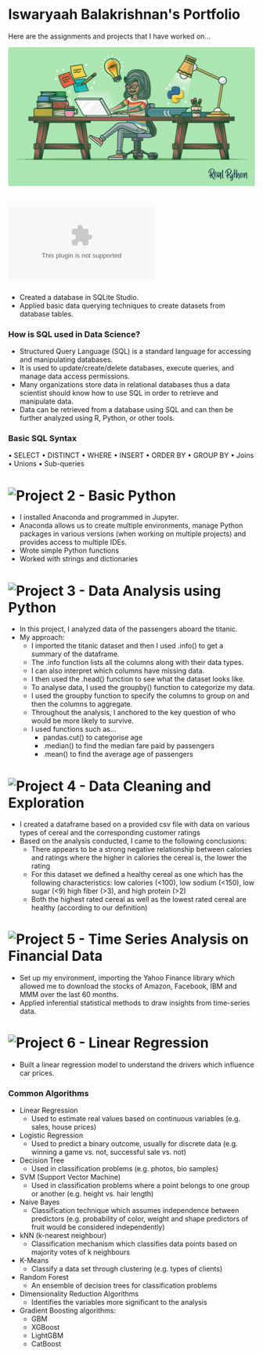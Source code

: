 # Iswaryaah Balakrishnan's Portfolio
Here are the assignments and projects that I have worked on... 

![portfolio-image](https://github.com/iswaryaah/portfolio/blob/main/images/Py%20Portfolio.png)

# ![Project 1 - SQL](../blob/main/project%20files/Assignment%201%20SQL.docx)
* Created a database in SQLite Studio.
* Applied basic data querying techniques to create datasets from database tables.

### How is SQL used in Data Science? 
* Structured Query Language (SQL) is a standard language for accessing and manipulating databases. 
* It is used to update/create/delete databases, execute queries, and manage data access permissions.
* Many organizations store data in relational databases thus a data scientist should know how to use SQL in order to retrieve and manipulate data.
* Data can be retrieved from a database using SQL and can then be further analyzed using R, Python, or other tools.

### Basic SQL Syntax
• SELECT
• DISTINCT
• WHERE
• INSERT
• ORDER BY
• GROUP BY
• Joins
• Unions
• Sub-queries

# ![Project 2 - Basic Python](../blob/main/project%20files/Assignment%202.ipynb)
* I installed Anaconda and programmed in Jupyter. 
* Anaconda allows us to create multiple environments, manage Python packages in various versions (when working on
multiple projects) and provides access to multiple IDEs.
* Wrote simple Python functions
* Worked with strings and dictionaries

# ![Project 3 - Data Analysis using Python](../blob/main/project%20files/Assignment%203.ipynb)
* In this project, I analyzed data of the passengers aboard the titanic.
* My approach:
  * I imported the titanic dataset and then I used .info() to get a summary of the dataframe. 
  * The .info function lists all the columns along with their data types.
  * I can also interpret which columns have missing data. 
  * I then used the .head() function to see what the dataset looks like. 
  * To analyse data, I used the groupby() function to categorize my data.
  * I used the groupby function to specify the columns to group on and then the columns to aggregate.
  * Throughout the analysis, I anchored to the key question of who would be more likely to survive.
  * I used functions such as...
    * pandas.cut() to categorise age
    * .median() to find the median fare paid by passengers 
    * .mean() to find the average age of passengers

# ![Project 4 - Data Cleaning and Exploration](../blob/main/project%20files/Assignment%201.ipynb)
* I created a dataframe based on a provided csv file with data on various types of cereal and the corresponding customer ratings
* Based on the analysis conducted, I came to the following conclusions:
  * There appears to be a strong negative relationship between calories and ratings where the higher in calories the cereal is, the lower the rating
  * For this dataset we defined a healthy cereal as one which has the following characteristics:
low calories (<100), low sodium (<150), low sugar (<9) high fiber (>3), and high protein (>2)
  * Both the highest rated cereal as well as the lowest rated cereal are healthy (according to our definition)
  
# ![Project 5 - Time Series Analysis on Financial Data](../blob/main/project%20files/Assignment2.ipynb)
* Set up my environment, importing the Yahoo Finance library which allowed me to download the stocks of Amazon, Facebook, IBM and MMM over the last 60 months.
* Applied inferential statistical methods to draw insights from time-series data.

# ![Project 6 - Linear Regression](../blob/main/project%20files/Assignment%203.ipynb)
* Built a linear regression model to understand the drivers which influence car prices. 

### Common Algorithms
* Linear Regression
  * Used to estimate real values based on continuous variables (e.g. sales, house prices)
* Logistic Regression
  * Used to predict a binary outcome, usually for discrete data (e.g. winning a game vs. not, successful sale vs. not)
* Decision Tree
  * Used in classification problems (e.g. photos, bio samples)
* SVM (Support Vector Machine)
  * Used in classification problems where a point belongs to one group or another (e.g. height vs. hair length)
* Naive Bayes
  * Classification technique which assumes independence between predictors (e.g. probability of color, weight and shape predictors of fruit would be considered independently)
* kNN (k-nearest neighbour)
  * Classification mechanism which classifies data points based on majority votes of k neighbours
* K-Means
  * Classify a data set through clustering (e.g. types of clients)
* Random Forest
  * An ensemble of decision trees for classification problems
* Dimensionality Reduction Algorithms
  * Identifies the variables more significant to the analysis
* Gradient Boosting algorithms: 
  * GBM
  * XGBoost
  * LightGBM
  * CatBoost
